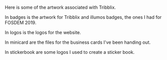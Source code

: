 Here is some of the artwork associated with Tribblix.

In badges is the artwork for Tribblix and illumos badges, the ones I had
for FOSDEM 2019.

In logos is the logos for the website.

In minicard are the files for the business cards I've been handing out.

In stickerbook are some logos I used to create a sticker book.
